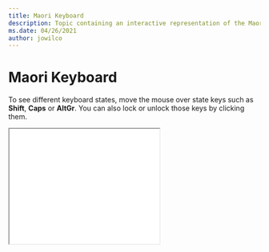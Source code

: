 ```yaml
--- 
title: Maori Keyboard 
description: Topic containing an interactive representation of the Maori Keyboard 
ms.date: 04/26/2021 
author: jowilco 
--- 
```

 
# Maori Keyboard 
 
To see different keyboard states, move the mouse over state keys such as **Shift**, **Caps** or **AltGr**. You can also lock or unlock those keys by clicking them. 
 
<iframe src="kbdmaori.html" height="230"></iframe> 
